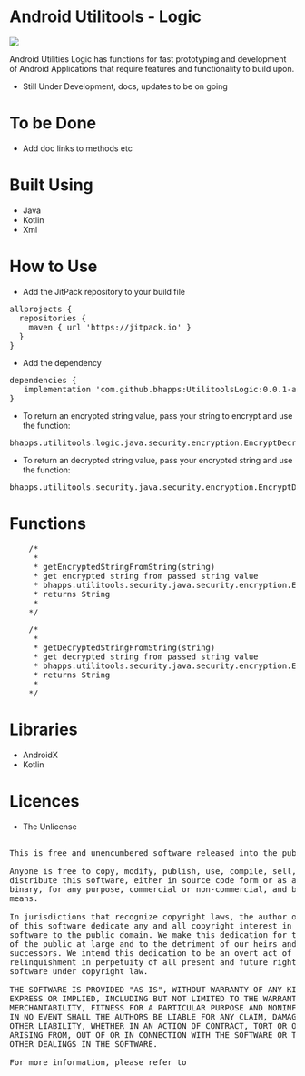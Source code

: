 # Android Utilitools - Logic

[![](https://jitpack.io/v/bhapps/UtilitoolsLogic.svg)](https://jitpack.io/#bhapps/UtilitoolsLogic)

Android Utilities Logic has functions for fast prototyping and development of Android Applications that require features and functionality to build upon.
* Still Under Development, docs, updates to be on going

# To be Done

* Add doc links to methods etc

# Built Using

* Java
* Kotlin
* Xml

# How to Use

* Add the JitPack repository to your build file 

<pre>
allprojects {
  repositories {
    maven { url 'https://jitpack.io' }
  }
}
</pre>

* Add the dependency

<pre>
dependencies {
   implementation 'com.github.bhapps:UtilitoolsLogic:0.0.1-alpha'
}
</pre>

* To return an encrypted string value, pass your string to encrypt and use the function:

<pre>
bhapps.utilitools.logic.java.security.encryption.EncryptDecrypt.getEncryptedStringFromString(string_to_encrypt)
</pre>

* To return an decrypted string value, pass your encrypted string and use the function:

<pre>
bhapps.utilitools.security.java.security.encryption.EncryptDecrypt.getEncryptedStringFromString(encrypted_string_to_decrypt)
</pre>

# Functions

<pre>
    /*
     *
     * getEncryptedStringFromString(string)
     * get encrypted string from passed string value
     * bhapps.utilitools.security.java.security.encryption.EncryptDecrypt.getEncryptedStringFromString(string)
     * returns String
     *
    */
</pre>

<pre>
    /*
     *
     * getDecryptedStringFromString(string)
     * get decrypted string from passed string value
     * bhapps.utilitools.security.java.security.encryption.EncryptDecrypt.getDecryptedStringFromString(string)
     * returns String
     *
    */
</pre>

# Libraries

* AndroidX
* Kotlin

# Licences

* The Unlicense

<pre>

This is free and unencumbered software released into the public domain.

Anyone is free to copy, modify, publish, use, compile, sell, or
distribute this software, either in source code form or as a compiled
binary, for any purpose, commercial or non-commercial, and by any
means.

In jurisdictions that recognize copyright laws, the author or authors
of this software dedicate any and all copyright interest in the
software to the public domain. We make this dedication for the benefit
of the public at large and to the detriment of our heirs and
successors. We intend this dedication to be an overt act of
relinquishment in perpetuity of all present and future rights to this
software under copyright law.

THE SOFTWARE IS PROVIDED "AS IS", WITHOUT WARRANTY OF ANY KIND,
EXPRESS OR IMPLIED, INCLUDING BUT NOT LIMITED TO THE WARRANTIES OF
MERCHANTABILITY, FITNESS FOR A PARTICULAR PURPOSE AND NONINFRINGEMENT.
IN NO EVENT SHALL THE AUTHORS BE LIABLE FOR ANY CLAIM, DAMAGES OR
OTHER LIABILITY, WHETHER IN AN ACTION OF CONTRACT, TORT OR OTHERWISE,
ARISING FROM, OUT OF OR IN CONNECTION WITH THE SOFTWARE OR THE USE OR
OTHER DEALINGS IN THE SOFTWARE.

For more information, please refer to <http://unlicense.org>

</pre>

